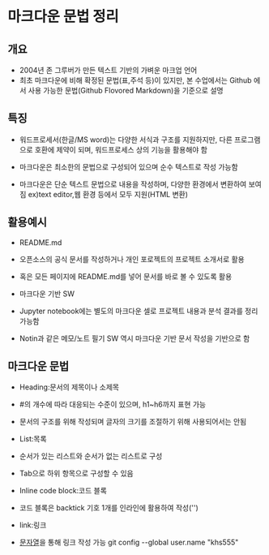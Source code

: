 # 마크다운 문법  정리

## 개요
- 2004년 존 그루버가 만든 텍스트 기반의 가벼운 마크업 언어
- 최초 마크다운에 비해 확정된 문법(표,주석 등)이 있지만, 본 수업에서는 Github 에서 사용 가능한 문법(Github Flovored Markdown)을 기준으로 설명

## 특징
- 워드프로세서(한글/MS word)는 다양한 서식과 구조를 지원하지만, 다른 프로그램으로 호환에 제약이 되며, 워드프로세스 상의 기능을 활용해야 함
- 마크다운은 최소한의 문법으로 구성되어 있으며 순수 텍스트로 작성 가능함

- 마크다운은 단순 텍스트 문법으로 내용을 작성하며, 다양한 환경에서 변환하여 보여짐
ex)text editor,웹 환경 등에서 모두 지원(HTML 변환)

## 활용예시

-  README.md
-  오픈소스의 공식 문서를 작성하거나 개인 포로젝트의 프로젝트 소개서로 활용
-  혹은 모든 페이지에 README.md를 넣어 문서를 바로 볼 수 있도록 활용

- 마크다운 기반 SW
-  Jupyter notebook에는 별도의 마크다운 셀로 프로젝트 내용과 분석 결과를 정리 가능함
-  Notin과 같은 메모/노트 필기 SW 역시 마크다운 기반 문서 작성을 기반으로 함

## 마크다운 문법
- Heading:문서의 제목이나 소제목
- #의 개수에 따라 대응되는 수준이 있으며, h1~h6까지 표현 가능
- 문서의 구조를 위해 작성되며 글자의 크기를 조절하기 위해 사용되어서는 안됨

- List:목록
- 순서가 있는 리스트와 순서가 없는 리스트로 구성
- Tab으로 하위 항목으로 구성할 수 있음

- Inline code block:코드 블록
- 코드 블록은 backtick 기호 1개를 인라인에 활용하여 작성('')

- link:링크
- [문자열](rul)을 통해 링크 작성 가능
git config --global user.name "khs555"